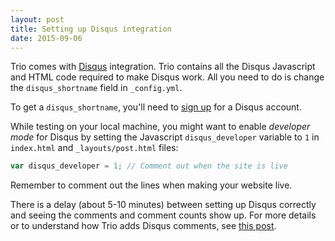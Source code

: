 ```yaml
---
layout: post
title: Setting up Disqus integration
date: 2015-09-06
---
```


Trio comes with [Disqus](http://disqus.com) integration. Trio contains all the Disqus Javascript and HTML code required to make Disqus work. All you need to do is change the `disqus_shortname` field in `_config.yml`.

To get a `disqus_shortname`, you'll need to [sign up](https://disqus.com/profile/signup/) for a Disqus account. 

While testing on your local machine, you might want to enable _developer mode_ for Disqus by setting the Javascript `disqus_developer` variable to `1` in 
`index.html` and `_layouts/post.html` files:

```js
var disqus_developer = 1; // Comment out when the site is live
```

Remember to comment out the lines when making your website live. 

There is a delay (about 5-10 minutes) between setting up Disqus correctly and seeing the comments and comment counts show up. For more details or to understand how Trio adds Disqus comments, see [this post](http://www.perfectlyrandom.org/2014/06/29/adding-disqus-to-your-jekyll-powered-github-pages/).
